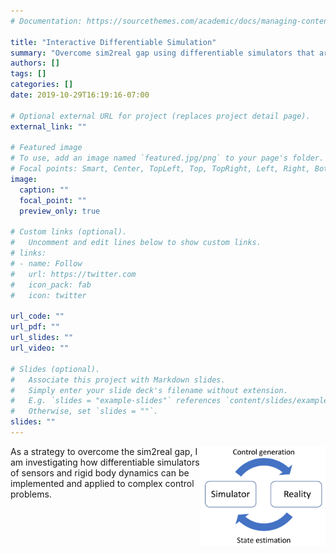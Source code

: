 ```yaml
---
# Documentation: https://sourcethemes.com/academic/docs/managing-content/

title: "Interactive Differentiable Simulation"
summary: "Overcome sim2real gap using differentiable simulators that are continuously updated from measurements."
authors: []
tags: []
categories: []
date: 2019-10-29T16:19:16-07:00

# Optional external URL for project (replaces project detail page).
external_link: ""

# Featured image
# To use, add an image named `featured.jpg/png` to your page's folder.
# Focal points: Smart, Center, TopLeft, Top, TopRight, Left, Right, BottomLeft, Bottom, BottomRight.
image:
  caption: ""
  focal_point: ""
  preview_only: true

# Custom links (optional).
#   Uncomment and edit lines below to show custom links.
# links:
# - name: Follow
#   url: https://twitter.com
#   icon_pack: fab
#   icon: twitter

url_code: ""
url_pdf: ""
url_slides: ""
url_video: ""

# Slides (optional).
#   Associate this project with Markdown slides.
#   Simply enter your slide deck's filename without extension.
#   E.g. `slides = "example-slides"` references `content/slides/example-slides.md`.
#   Otherwise, set `slides = ""`.
slides: ""
---
```


<img align="right" src="featured.png" width="200"/>

As a strategy to overcome the sim2real gap, I am investigating how differentiable simulators of sensors and rigid body dynamics can be implemented and applied to complex control problems.
